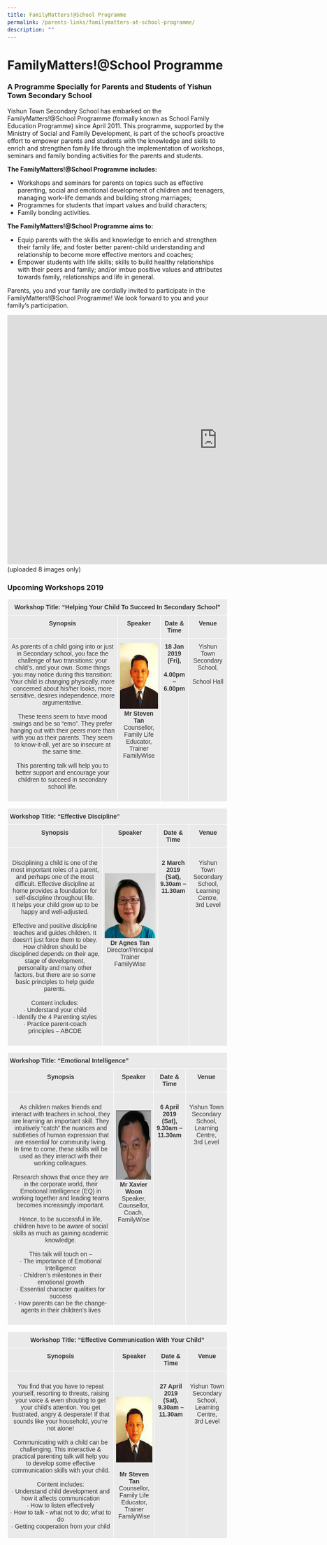 ```yaml
---
title: FamilyMatters!@School Programme
permalink: /parents-links/familymatters-at-school-programme/
description: ""
---
```

# **FamilyMatters!@School Programme**

### A Programme Specially for Parents and Students of Yishun Town Secondary School

Yishun Town Secondary School has embarked on the FamilyMatters!@School Programme (formally known as School Family Education Programme) since April 2011. This programme, supported by the Ministry of Social and Family Development, is part of the school’s proactive effort to empower parents and students with the knowledge and skills to enrich and strengthen family life through the implementation of workshops, seminars and family bonding activities for the parents and students.&nbsp;
  

**The FamilyMatters!@School Programme includes:**

*   Workshops and seminars for parents on topics such as effective parenting, social and emotional development of children and teenagers, managing work-life demands and building strong marriages;
*   Programmes for students that impart values and build characters;
*   Family bonding activities.

**The FamilyMatters!@School Programme aims to:**

*   Equip parents with the skills and knowledge to enrich and strengthen their family life; and foster better parent-child understanding and relationship to become more effective mentors and coaches;
*   Empower students with life skills; skills to build healthy relationships with their peers and family; and/or imbue positive values and attributes towards family, relationships and life in general.

Parents, you and your family are cordially invited to participate in the FamilyMatters!@School Programme! We look forward to you and your family’s participation.


<iframe allowfullscreen="true" height="569" width="960" frameborder="0" src="https://docs.google.com/presentation/d/e/2PACX-1vSxk5tR08vg18XbQbptwtBKHcHbycwju2mJHQP2AEDm1M2sx9mVCy3NIGnqReoZuuPeaRGLy67V28DE/embed?start=true&amp;loop=false&amp;delayms=5000"></iframe>
(uploaded 8 images only)



### Upcoming Workshops 2019



<table style="border-collapse:collapse;border-spacing:0" class="tg"><thead><tr><th style="background-color:#EAEAEA;border-color:#ffffff;border-style:solid;border-width:1px;color:#333;font-family:Arial, sans-serif;font-size:14px;font-weight:bold;overflow:hidden;padding:10px 5px;text-align:center;vertical-align:top;word-break:normal" colspan="4"><span style="font-weight:bold;color:#333;background-color:#EAEAEA">Workshop Title:  “Helping Your Child To Succeed In Secondary School”</span></th></tr></thead><tbody><tr><td style="background-color:#EAEAEA;border-color:#ffffff;border-style:solid;border-width:1px;color:#333;font-family:Arial, sans-serif;font-size:14px;font-weight:bold;overflow:hidden;padding:10px 5px;text-align:center;vertical-align:top;word-break:normal"><span style="font-weight:bold;color:#333;background-color:#EAEAEA">Synopsis</span><br></td><td style="background-color:#EAEAEA;border-color:#ffffff;border-style:solid;border-width:1px;color:#333;font-family:Arial, sans-serif;font-size:14px;font-weight:bold;overflow:hidden;padding:10px 5px;text-align:center;vertical-align:top;word-break:normal"><span style="font-weight:bold;color:#333;background-color:#EAEAEA">Speaker</span></td><td style="background-color:#EAEAEA;border-color:#ffffff;border-style:solid;border-width:1px;color:#333;font-family:Arial, sans-serif;font-size:14px;font-weight:bold;overflow:hidden;padding:10px 5px;text-align:center;vertical-align:top;word-break:normal"><span style="font-weight:bold;color:#333;background-color:#EAEAEA">Date &amp; Time</span></td><td style="background-color:#EAEAEA;border-color:#ffffff;border-style:solid;border-width:1px;color:#333;font-family:Arial, sans-serif;font-size:14px;font-weight:bold;overflow:hidden;padding:10px 5px;text-align:center;vertical-align:top;word-break:normal"><span style="font-weight:bold;color:#333;background-color:#EAEAEA">Venue</span></td></tr><tr><td style="background-color:#EAEAEA;border-color:#ffffff;border-style:solid;border-width:1px;color:#333;font-family:Arial, sans-serif;font-size:14px;overflow:hidden;padding:10px 5px;text-align:center;vertical-align:top;word-break:normal"><span style="color:#333;background-color:#EAEAEA">As parents of a child going into or just in Secondary school, you face the challenge of two transitions: your child’s, and your own. Some things you may notice during this transition: Your child is changing physically, more concerned about his/her looks, more sensitive, desires independence, more argumentative.</span><br><br><span style="color:#333;background-color:#EAEAEA">These teens seem to have mood swings and be so “emo”. They prefer hanging out with their peers more than with you as their parents. They seem to know-it-all, yet are so insecure at the same time. </span><br><br><span style="color:#333;background-color:#EAEAEA">This parenting talk will help you to better support and encourage your children to succeed in secondary school life. </span><br><br></td><td style="background-color:#EAEAEA;border-color:#ffffff;border-style:solid;border-width:1px;color:#333;font-family:Arial, sans-serif;font-size:14px;font-weight:bold;overflow:hidden;padding:10px 5px;text-align:center;vertical-align:top;word-break:normal"><img src="/images/A1.png" alt="Mr Steven Tan" width="116" height="150"><br><span style="font-weight:bold;color:#333;background-color:#EAEAEA">Mr Steven Tan</span><br><span style="font-weight:400;color:#333">Counsellor, Family Life Educator, Trainer</span><br><span style="font-weight:400;color:#333">FamilyWise</span><br></td><td style="background-color:#EAEAEA;border-color:#ffffff;border-style:solid;border-width:1px;color:#333;font-family:Arial, sans-serif;font-size:14px;font-weight:bold;overflow:hidden;padding:10px 5px;text-align:center;vertical-align:top;word-break:normal"><span style="font-weight:bold;color:#333;background-color:#EAEAEA">18 Jan 2019 (Fri),</span><br><br><span style="font-weight:bold;color:#333;background-color:#EAEAEA">4.00pm – 6.00pm</span></td><td style="background-color:#EAEAEA;border-color:#ffffff;border-style:solid;border-width:1px;color:#333;font-family:Arial, sans-serif;font-size:14px;overflow:hidden;padding:10px 5px;text-align:center;vertical-align:top;word-break:normal"><span style="color:#333;background-color:#EAEAEA">Yishun Town Secondary School,</span><br><br><span style="color:#333;background-color:#EAEAEA">School Hall</span></td></tr></tbody></table>




<table style="border-collapse:collapse;border-spacing:0" class="tg"><thead><tr><th style="background-color:#EAEAEA;border-color:#ffffff;border-style:solid;border-width:1px;color:#333;font-family:Arial, sans-serif;font-size:14px;font-weight:bold;overflow:hidden;padding:10px 5px;text-align:left;vertical-align:top;word-break:normal" colspan="4">Workshop Title:  “Effective Discipline”</th></tr></thead><tbody><tr><td style="background-color:#EAEAEA;border-color:#ffffff;border-style:solid;border-width:1px;color:#333;font-family:Arial, sans-serif;font-size:14px;font-weight:bold;overflow:hidden;padding:10px 5px;text-align:center;vertical-align:top;word-break:normal">Synopsis<br></td><td style="background-color:#EAEAEA;border-color:#ffffff;border-style:solid;border-width:1px;color:#333;font-family:Arial, sans-serif;font-size:14px;font-weight:bold;overflow:hidden;padding:10px 5px;text-align:center;vertical-align:top;word-break:normal">Speaker</td><td style="background-color:#EAEAEA;border-color:#ffffff;border-style:solid;border-width:1px;color:#333;font-family:Arial, sans-serif;font-size:14px;font-weight:bold;overflow:hidden;padding:10px 5px;text-align:center;vertical-align:top;word-break:normal">Date &amp; Time</td><td style="background-color:#EAEAEA;border-color:#ffffff;border-style:solid;border-width:1px;color:#333;font-family:Arial, sans-serif;font-size:14px;font-weight:bold;overflow:hidden;padding:10px 5px;text-align:center;vertical-align:top;word-break:normal">Venue</td></tr><tr><td style="background-color:#EAEAEA;border-color:#ffffff;border-style:solid;border-width:1px;color:#333;font-family:Arial, sans-serif;font-size:14px;overflow:hidden;padding:10px 5px;text-align:center;vertical-align:top;word-break:normal"><br>Disciplining a child is one of the most important roles of a parent, and perhaps one of the most difficult.  Effective discipline at home provides a foundation for self-discipline throughout life.<br>It helps your child grow up to be happy and well-adjusted.<br><br>Effective and positive discipline teaches and guides children. It doesn’t just force them to obey. How children should be disciplined depends on their age, stage of development, personality and many other factors, but there are so some basic principles to help guide parents. <br><br>Content includes:<br>·         Understand your child<br>·         Identify the 4 Parenting styles<br>·         Practice parent-coach principles – ABCDE<br><br></td><td style="background-color:#EAEAEA;border-color:#ffffff;border-style:solid;border-width:1px;color:#333;font-family:Arial, sans-serif;font-size:14px;font-weight:bold;overflow:hidden;padding:10px 5px;text-align:center;vertical-align:top;word-break:normal"><br><br><br><img src="/images/c1.jpg" alt="Dr Agnes Tan" width="131" height="148"><br>Dr Agnes Tan<br><span style="font-weight:400;color:#333">Director/Principal Trainer FamilyWise</span><br><br><br><br><br></td><td style="background-color:#EAEAEA;border-color:#ffffff;border-style:solid;border-width:1px;color:#333;font-family:Arial, sans-serif;font-size:14px;font-weight:bold;overflow:hidden;padding:10px 5px;text-align:center;vertical-align:top;word-break:normal"><br>2 March 2019 (Sat),<br>9.30am – 11.30am</td><td style="background-color:#EAEAEA;border-color:#ffffff;border-style:solid;border-width:1px;color:#333;font-family:Arial, sans-serif;font-size:14px;overflow:hidden;padding:10px 5px;text-align:center;vertical-align:top;word-break:normal"><br>Yishun Town Secondary School,<br>Learning Centre, <br>3rd Level</td></tr></tbody></table>

<table style="border-collapse:collapse;border-spacing:0" class="tg"><thead><tr><th style="background-color:#EAEAEA;border-color:#ffffff;border-style:solid;border-width:1px;color:#333;font-family:Arial, sans-serif;font-size:14px;font-weight:bold;overflow:hidden;padding:10px 5px;text-align:left;vertical-align:top;word-break:normal" colspan="4">Workshop Title:  “Emotional Intelligence”</th></tr></thead><tbody><tr><td style="background-color:#EAEAEA;border-color:#ffffff;border-style:solid;border-width:1px;color:#333;font-family:Arial, sans-serif;font-size:14px;font-weight:bold;overflow:hidden;padding:10px 5px;text-align:center;vertical-align:top;word-break:normal">Synopsis<br></td><td style="background-color:#EAEAEA;border-color:#ffffff;border-style:solid;border-width:1px;color:#333;font-family:Arial, sans-serif;font-size:14px;font-weight:bold;overflow:hidden;padding:10px 5px;text-align:center;vertical-align:top;word-break:normal">Speaker</td><td style="background-color:#EAEAEA;border-color:#ffffff;border-style:solid;border-width:1px;color:#333;font-family:Arial, sans-serif;font-size:14px;font-weight:bold;overflow:hidden;padding:10px 5px;text-align:center;vertical-align:top;word-break:normal">Date &amp; Time</td><td style="background-color:#EAEAEA;border-color:#ffffff;border-style:solid;border-width:1px;color:#333;font-family:Arial, sans-serif;font-size:14px;font-weight:bold;overflow:hidden;padding:10px 5px;text-align:center;vertical-align:top;word-break:normal">Venue</td></tr><tr><td style="background-color:#EAEAEA;border-color:#ffffff;border-style:solid;border-width:1px;color:#333;font-family:Arial, sans-serif;font-size:14px;overflow:hidden;padding:10px 5px;text-align:center;vertical-align:top;word-break:normal"><br>As children makes friends and interact with teachers in school, they are learning an important skill. They intuitively “catch” the nuances and subtleties of human expression that are essential for community living.<br>In time to come, these skills will be used as they interact with their working colleagues.<br><br>Research shows that once they are in the corporate world, their Emotional Intelligence (EQ) in working together and leading teams becomes increasingly important.<br><br>Hence, to be successful in life, children have to be aware of social skills as much as gaining academic knowledge.<br><br>This talk will touch on –<br>·         The importance of Emotional Intelligence<br>·         Children’s milestones in their emotional growth<br>·         Essential character qualities for success<br>·         How parents can be the change-agents in their children’s lives<br><br></td><td style="background-color:#EAEAEA;border-color:#ffffff;border-style:solid;border-width:1px;color:#333;font-family:Arial, sans-serif;font-size:14px;overflow:hidden;padding:10px 5px;text-align:center;vertical-align:top;word-break:normal"><br><br><img src="/images/b1.jpg" alt="Mr Xavier Woon" width="124" height="158"><br><span style="font-weight:bold">Mr Xavier Woon</span><br>Speaker, Counsellor,<br>Coach,<br>FamilyWise<br></td><td style="background-color:#EAEAEA;border-color:#ffffff;border-style:solid;border-width:1px;color:#333;font-family:Arial, sans-serif;font-size:14px;font-weight:bold;overflow:hidden;padding:10px 5px;text-align:center;vertical-align:top;word-break:normal"><br>6 April 2019 (Sat),<br>9.30am – 11.30am</td><td style="background-color:#EAEAEA;border-color:#ffffff;border-style:solid;border-width:1px;color:#333;font-family:Arial, sans-serif;font-size:14px;overflow:hidden;padding:10px 5px;text-align:center;vertical-align:top;word-break:normal"><br>Yishun Town Secondary School,<br>Learning Centre,<br>3rd Level</td></tr></tbody></table>



<table style="border-collapse:collapse;border-spacing:0" class="tg"><thead><tr><th style="background-color:#EAEAEA;border-color:#ffffff;border-style:solid;border-width:1px;color:#333;font-family:Arial, sans-serif;font-size:14px;font-weight:bold;overflow:hidden;padding:10px 5px;text-align:center;vertical-align:top;word-break:normal" colspan="4">Workshop Title:  “Effective Communication With Your Child”</th></tr></thead><tbody><tr><td style="background-color:#EAEAEA;border-color:#ffffff;border-style:solid;border-width:1px;color:#333;font-family:Arial, sans-serif;font-size:14px;font-weight:bold;overflow:hidden;padding:10px 5px;text-align:center;vertical-align:top;word-break:normal">Synopsis<br></td><td style="background-color:#EAEAEA;border-color:#ffffff;border-style:solid;border-width:1px;color:#333;font-family:Arial, sans-serif;font-size:14px;font-weight:bold;overflow:hidden;padding:10px 5px;text-align:center;vertical-align:top;word-break:normal">Speaker</td><td style="background-color:#EAEAEA;border-color:#ffffff;border-style:solid;border-width:1px;color:#333;font-family:Arial, sans-serif;font-size:14px;font-weight:bold;overflow:hidden;padding:10px 5px;text-align:center;vertical-align:top;word-break:normal">Date &amp; Time</td><td style="background-color:#EAEAEA;border-color:#ffffff;border-style:solid;border-width:1px;color:#333;font-family:Arial, sans-serif;font-size:14px;font-weight:bold;overflow:hidden;padding:10px 5px;text-align:center;vertical-align:top;word-break:normal">Venue</td></tr><tr><td style="background-color:#EAEAEA;border-color:#ffffff;border-style:solid;border-width:1px;color:#333;font-family:Arial, sans-serif;font-size:14px;overflow:hidden;padding:10px 5px;text-align:center;vertical-align:top;word-break:normal"><br>You find that you have to repeat yourself, resorting to threats, raising your voice &amp; even shouting to get your child’s attention. You get frustrated, angry &amp; desperate! If that sounds like your household, you’re not alone!<br><br>Communicating with a child can be challenging. This interactive &amp; practical parenting talk will help you to develop some effective communication skills with your child.<br><br>Content includes:<br>· Understand child development      and how it affects communication<br>· How to listen effectively<br>· How to talk - what not to do; what to do<br>· Getting cooperation from your child<br></td><td style="background-color:#EAEAEA;border-color:#ffffff;border-style:solid;border-width:1px;color:#333;font-family:Arial, sans-serif;font-size:14px;overflow:hidden;padding:10px 5px;text-align:center;vertical-align:top;word-break:normal"><br><br><br><img src="/images/A1.png" alt="Mr Steven Tan" width="116" height="150"><br><br><span style="font-weight:bold">Mr Steven Tan</span><br><span style="font-weight:400;color:#333">Counsellor,</span><br><span style="font-weight:400;color:#333"> Family Life Educator, Trainer</span><br><span style="font-weight:400;color:#333">FamilyWise</span><br><br><br></td><td style="background-color:#EAEAEA;border-color:#ffffff;border-style:solid;border-width:1px;color:#333;font-family:Arial, sans-serif;font-size:14px;font-weight:bold;overflow:hidden;padding:10px 5px;text-align:center;vertical-align:top;word-break:normal"><br>27 April 2019 (Sat),<br>9.30am – 11.30am</td><td style="background-color:#EAEAEA;border-color:#ffffff;border-style:solid;border-width:1px;color:#333;font-family:Arial, sans-serif;font-size:14px;overflow:hidden;padding:10px 5px;text-align:center;vertical-align:top;word-break:normal"><br>Yishun Town Secondary School,<br>Learning Centre,<br>3rd Level</td></tr></tbody></table>